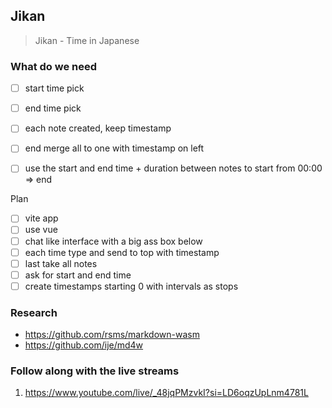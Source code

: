 ## Jikan
> Jikan - Time in Japanese

### What do we need

- [ ] start time pick
- [ ] end time pick
- [ ] each note created, keep timestamp
- [ ] end merge all to one with timestamp on left
- [ ] use the start and end time + duration between notes to start from 00:00 => end


Plan
- [ ] vite app
- [ ] use vue
- [ ] chat like interface with a big ass box below
- [ ] each time type and send to top with timestamp
- [ ] last take all notes
- [ ] ask for start and end time
- [ ] create timestamps starting 0 with intervals as stops

### Research
- https://github.com/rsms/markdown-wasm
- https://github.com/ije/md4w

### Follow along with the live streams
1. https://www.youtube.com/live/_48jqPMzvkI?si=LD6oqzUpLnm4781L
